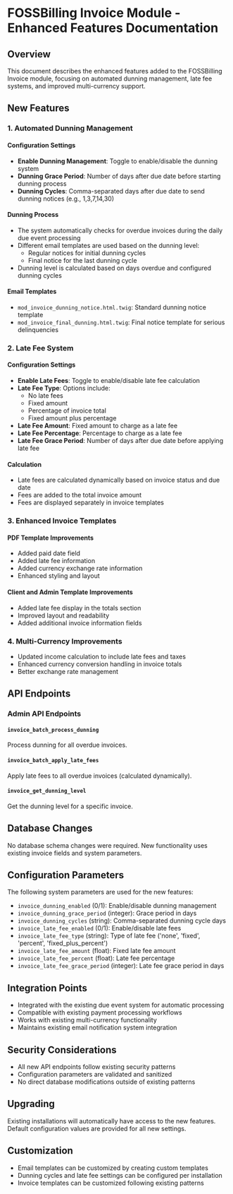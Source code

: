 # FOSSBilling Invoice Module - Enhanced Features Documentation

## Overview
This document describes the enhanced features added to the FOSSBilling Invoice module, focusing on automated dunning management, late fee systems, and improved multi-currency support.

## New Features

### 1. Automated Dunning Management

#### Configuration Settings
- **Enable Dunning Management**: Toggle to enable/disable the dunning system
- **Dunning Grace Period**: Number of days after due date before starting dunning process
- **Dunning Cycles**: Comma-separated days after due date to send dunning notices (e.g., 1,3,7,14,30)

#### Dunning Process
- The system automatically checks for overdue invoices during the daily due event processing
- Different email templates are used based on the dunning level:
  - Regular notices for initial dunning cycles
  - Final notice for the last dunning cycle
- Dunning level is calculated based on days overdue and configured dunning cycles

#### Email Templates
- `mod_invoice_dunning_notice.html.twig`: Standard dunning notice template
- `mod_invoice_final_dunning.html.twig`: Final notice template for serious delinquencies

### 2. Late Fee System

#### Configuration Settings
- **Enable Late Fees**: Toggle to enable/disable late fee calculation
- **Late Fee Type**: Options include:
  - No late fees
  - Fixed amount
  - Percentage of invoice total
  - Fixed amount plus percentage
- **Late Fee Amount**: Fixed amount to charge as a late fee
- **Late Fee Percentage**: Percentage to charge as a late fee
- **Late Fee Grace Period**: Number of days after due date before applying late fee

#### Calculation
- Late fees are calculated dynamically based on invoice status and due date
- Fees are added to the total invoice amount
- Fees are displayed separately in invoice templates

### 3. Enhanced Invoice Templates

#### PDF Template Improvements
- Added paid date field
- Added late fee information
- Added currency exchange rate information
- Enhanced styling and layout

#### Client and Admin Template Improvements
- Added late fee display in the totals section
- Improved layout and readability
- Added additional invoice information fields

### 4. Multi-Currency Improvements
- Updated income calculation to include late fees and taxes
- Enhanced currency conversion handling in invoice totals
- Better exchange rate management

## API Endpoints

### Admin API Endpoints

#### `invoice_batch_process_dunning`
Process dunning for all overdue invoices.

#### `invoice_batch_apply_late_fees`
Apply late fees to all overdue invoices (calculated dynamically).

#### `invoice_get_dunning_level`
Get the dunning level for a specific invoice.

## Database Changes
No database schema changes were required. New functionality uses existing invoice fields and system parameters.

## Configuration Parameters
The following system parameters are used for the new features:
- `invoice_dunning_enabled` (0/1): Enable/disable dunning management
- `invoice_dunning_grace_period` (integer): Grace period in days
- `invoice_dunning_cycles` (string): Comma-separated dunning cycle days
- `invoice_late_fee_enabled` (0/1): Enable/disable late fees
- `invoice_late_fee_type` (string): Type of late fee ('none', 'fixed', 'percent', 'fixed_plus_percent')
- `invoice_late_fee_amount` (float): Fixed late fee amount
- `invoice_late_fee_percent` (float): Late fee percentage
- `invoice_late_fee_grace_period` (integer): Late fee grace period in days

## Integration Points
- Integrated with the existing due event system for automatic processing
- Compatible with existing payment processing workflows
- Works with existing multi-currency functionality
- Maintains existing email notification system integration

## Security Considerations
- All new API endpoints follow existing security patterns
- Configuration parameters are validated and sanitized
- No direct database modifications outside of existing patterns

## Upgrading
Existing installations will automatically have access to the new features. Default configuration values are provided for all new settings.

## Customization
- Email templates can be customized by creating custom templates
- Dunning cycles and late fee settings can be configured per installation
- Invoice templates can be customized following existing patterns